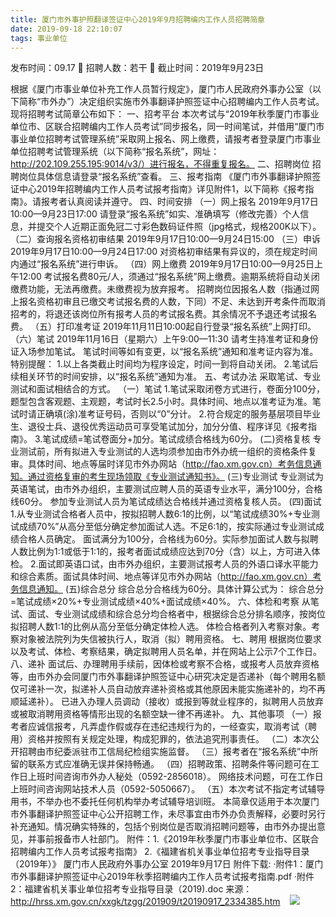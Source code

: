 ```yaml
---
title: 厦门市外事护照翻译签证中心2019年9月招聘编内工作人员招聘简章
date: 2019-09-18 22:10:07
tags: 事业单位
---
```

发布时间：09.17   🌟   招聘人数：若干   🌈   截止时间：2019年9月23日
<!-- more -->
根据《厦门市事业单位补充工作人员暂行规定》，厦门市人民政府外事办公室（以下简称“市外办”）决定组织实施市外事翻译护照签证中心招聘编内工作人员考试。现将招聘考试简章公布如下：
一、招考平台
本次考试与“2019年秋季厦门市事业单位市、区联合招聘编内工作人员考试”同步报名，同一时间笔试，并借用“厦门市事业单位招聘考试管理系统”采取网上报名、网上缴费，请报考者登录厦门市事业单位招聘考试管理系统（以下简称“报名系统”，网址：http://202.109.255.195:9014/v3/）进行报名，不得重复报名。
二、招聘岗位
招聘岗位具体信息请登录“报名系统”查看。
三、报考指南
《厦门市外事翻译护照签证中心2019年招聘编内工作人员考试报考指南》详见附件1，以下简称《报考指南》。请报考者认真阅读并遵守。
四、时间安排
（一）网上报名
2019年9月17日10:00—9月23日17:00
请登录“报名系统”如实、准确填写（修改完善）个人信息，并提交个人近期正面免冠二寸彩色数码证件照（jpg格式，规格200K以下）。
（二）查询报名资格初审结果
2019年9月17日10:00—9月24日15:00
（三）申诉
2019年9月17日10:00—9月24日17:00
对资格初审结果有异议的，须在规定时间内通过“报名系统”进行申诉。
（四）网上缴费
2019年9月17日10:00—9月25日上午12:00
考试报名费80元/人，须通过“报名系统”网上缴费。逾期系统将自动关闭缴费功能，无法再缴费。未缴费视为放弃报考。
招聘岗位因报名人数（指通过网上报名资格初审且已缴交考试报名费的人数，下同）不足、未达到开考条件而取消招考的，将退还该岗位所有报考人员的考试报名费。其余情况不予退还考试报名费。
（五）打印准考证
2019年11月11日10:00起自行登录“报名系统”上网打印。
（六）笔试
2019年11月16日（星期六）上午9:00—11:30
请考生持准考证和身份证入场参加笔试。
笔试时间等如有变更，以“报名系统”通知和准考证内容为准。
特别提醒：
1.以上各类截止时间均为程序设定，时间一到将自动关闭。
2.笔试后续相关环节的时间安排，以“报名系统”通知为准。
五、考试办法
采取笔试、专业测试和面试相结合的方式。
（一）笔试
1.笔试采取闭卷方式进行，卷面分100分，题型包含客观题、主观题，考试时长2.5小时。具体时间、地点以准考证为准。笔试时请正确填(涂)准考证号码，否则以“0”分计。
2.符合规定的服务基层项目毕业生、退役士兵、退役优秀运动员可享受笔试加分，加分分值、程序详见《报考指南》。
3.笔试成绩=笔试卷面分+加分。笔试成绩合格线为60分。
(二)资格复核
专业测试前，所有拟进入专业测试的人选均须参加由市外办统一组织的资格条件复审。具体时间、地点等届时详见市外办网站（http://fao.xm.gov.cn）考务信息通知。通过资格复审的考生现场领取《专业测试通知书》。
(三)专业测试
专业测试为英语笔试，由市外办组织，主要测试应聘人员的英语专业水平，满分100分，合格线60分。
参加专业测试人员为笔试成绩达合格线并通过资格复核人员。
(四)面试
1.从专业测试合格者人员中，按拟招聘人数6:1的比例，以“笔试成绩30%+专业测试成绩70%”从高分至低分确定参加面试人选。不足6:1的，按实际通过专业测试成绩合格人员确定。
面试满分为100分，合格线为60分。实际参加面试人数与拟聘人数比例为1:1或低于1:1的，报考者面试成绩应达到70分（含）以上，方可进入体检。
2.面试即英语口试，由市外办组织，主要测试报考人员的外语口译水平能力和综合素质。面试具体时间、地点等详见市外办网站（http://fao.xm.gov.cn）考务信息通知。
(五)综合总分
综合总分合格线为60分。具体计算公式为：
综合总分=笔试成绩×20%+专业测试成绩×40%+面试成绩×40%。
六、体检和考察
从笔试、面试、专业测试成绩和综合总分均合格者中，根据综合总分排名顺序，按岗位拟招聘人数1:1的比例从高分至低分确定体检人选。
体检合格者列入考察对象。考察对象被法院列为失信被执行人，取消（拟）聘用资格。
七、聘用
根据岗位要求以及考试、体检、考察结果，确定拟聘用人员名单，并在网站上公示7个工作日。
八、递补
面试后、办理聘用手续前，因体检或考察不合格，或报考人员放弃资格等，由市外办会同厦门市外事翻译护照签证中心研究决定是否递补（每个聘用名额仅可递补一次，拟递补人员自动放弃递补资格或其他原因未能实施递补的，均不再顺延递补）。
已进入办理人员调动（接收）或报到等就业程序的，拟聘用人员放弃或被取消聘用资格等情形出现的名额空缺一律不再递补。
九、其他事项
（一）报考者应诚信报考，凡弄虚作假或存在违纪违规行为的，一经查实，取消考试（聘用）资格并按照有关规定处理，构成犯罪的，依法追究刑事责任。
（二）本次公开招聘由市纪委派驻市工信局纪检组实施监督。
（三）报考者在“报名系统”中所留的联系方式应准确无误并保持畅通。
（四）招聘政策、招聘条件等问题可在工作日上班时间咨询市外办人秘处（0592-2856018）。
网络技术问题，可在工作日上班时间咨询网站技术人员（0592-5050667）。
（五）本次考试不指定考试辅导用书，不举办也不委托任何机构举办考试辅导培训班。
本简章仅适用于本次厦门市外事翻译护照签证中心公开招聘工作，未尽事宜由市外办负责解释，必要时另行补充通知。情况确实特殊的，包括个别岗位是否取消招聘问题等，由市外办提出意见，并事前报备市人社部门。
附件：1.《2019年秋季厦门市事业单位市、区联合招聘编内工作人员考试报考指南》
2.《福建省机关事业单位招考专业指导目录（2019年）》
厦门市人民政府外事办公室
2019年9月17日
附件下载:
·附件1：厦门市外事翻译护照签证中心2019年秋季招聘编内工作人员考试报考指南.pdf
·附件2：福建省机关事业单位招考专业指导目录（2019).doc
来源：
http://hrss.xm.gov.cn/xxgk/tzgg/201909/t20190917_2334385.htm
 
 ![](https://cdn.weiweiblog.cn/20181015134814.png)